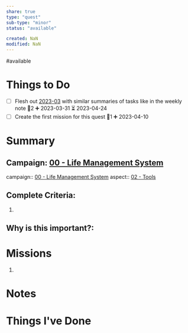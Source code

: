 ```yaml
---
share: true
type: "quest"
sub-type: "minor"
status: "available"

created: NaN 
modified: NaN
---
```

#available 
# Things to Do
- [ ] Flesh out [2023-03](./2023-03.md) with similar summaries of tasks like in the weekly note 🥄2 ➕ 2023-03-31 ⏳ 2023-04-24
- [ ] Create the first mission for this quest 🥄1 ➕ 2023-04-10
# Summary
## Campaign: [00 - Life Management System](./00%20-%20Life%20Management%20System.md)
campaign:: [00 - Life Management System](./00%20-%20Life%20Management%20System.md)
aspect:: [02 - Tools](./02%20-%20Tools.md)

## Complete Criteria:
1. 

## Why is this important?:

# Missions
1.

# Notes

# Things I've Done